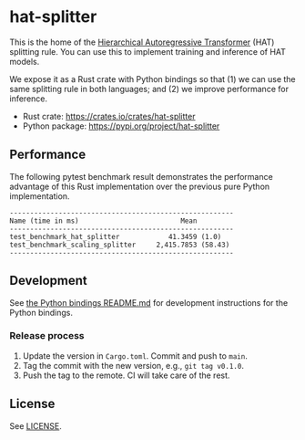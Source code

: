 # hat-splitter

This is the home of the [Hierarchical Autoregressive
Transformer](https://arxiv.org/abs/2501.10322v2) (HAT) splitting rule. You can
use this to implement training and inference of HAT models.

We expose it as a Rust crate with
Python bindings so that (1) we can use the same splitting rule in both
languages; and (2) we improve performance for inference.

- Rust crate: https://crates.io/crates/hat-splitter
- Python package: https://pypi.org/project/hat-splitter

## Performance

The following pytest benchmark result demonstrates the performance advantage of
this Rust implementation over the previous pure Python implementation.

```
-------------------------------------------------------
Name (time in ms)                         Mean         
-------------------------------------------------------
test_benchmark_hat_splitter            41.3459 (1.0)   
test_benchmark_scaling_splitter     2,415.7853 (58.43) 
-------------------------------------------------------
```

## Development

See [the Python bindings README.md](bindings/python/README.md) for development
instructions for the Python bindings.

### Release process

1. Update the version in `Cargo.toml`. Commit and push to `main`.
2. Tag the commit with the new version, e.g., `git tag v0.1.0`.
3. Push the tag to the remote. CI will take care of the rest.

## License

See [LICENSE](LICENSE).
